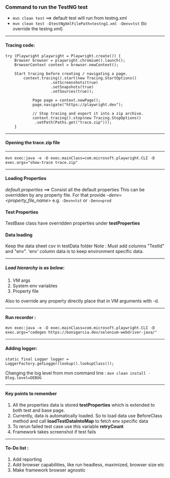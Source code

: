### Command to run the TestNG test
* ````mvn clean test```` ==> default test will run from testng.xml
* ````mvn clean test -DtestNgXmlFilePath=testng1.xml -Denv=tst```` (to override the testng.xml) 

----------------

#### Tracing code:

```
try (Playwright playwright = Playwright.create()) {
    Browser browser = playwright.chromium().launch();
    BrowserContext context = browser.newContext();

    Start tracing before creating / navigating a page.
        context.tracing().start(new Tracing.StartOptions()
                    .setScreenshots(true)
                    .setSnapshots(true)
                    .setSources(true));

            Page page = context.newPage();
            page.navigate("https://playwright.dev");

			// Stop tracing and export it into a zip archive.
            context.tracing().stop(new Tracing.StopOptions()
             .setPath(Paths.get("trace.zip")));
    }
```

----------------
#### Opening the trace.zip file

----------------
````
mvn exec:java -e -D exec.mainClass=com.microsoft.playwright.CLI -D exec.args="show-trace trace.zip"
````
----------------

#### Loading Properties

*default.properties* ==> Consist all the default properties
This can be overridden by any property file. 
For that provide _-denv=<property_file_name>_
e.g. ```-Devn=tst``` or ```-Denv=prod```

#### Test Properties
TestBase class have overridden properties under **testProperties**

#### Data loading

Keep the data sheet csv in testData folder
Note : Must add columns "TestId" and "env". 'env' column data is to keep environment specific data.

----------------

##### Load hierarchy is as below:
1. VM args
2. System env variables
3. Property file

Also to override any property directly place that in VM arguments with -d.

----------------
#### Run recorder : 

````mvn exec:java -e -D exec.mainClass=com.microsoft.playwright.CLI -D exec.args="codegen https://bonigarcia.dev/selenium-webdriver-java/"````

----------------

#### Adding logger:

````static final Logger logger = LoggerFactory.getLogger(lookup().lookupClass());````

Changing the log level from mvn command line :
````mvn clean install -Dlog.level=DEBUG````

----------------

#### Key points to remember
1. All the properties data is stored **testProperties** which is extended to both test and base page.
2. Currently, data is automatically loaded. So to load data use BeforeClass method and call **loadTestDataIntoMap** to fetch env specific data
3. To rerun failed test case use this variable **retryCount**
4. Framework takes screenshot if test fails
-----
#### To-Do list :
1. Add reporting 
2. Add browser capabilities, like run headless, maximized, browser size etc
3. Make framework browser agnostic
